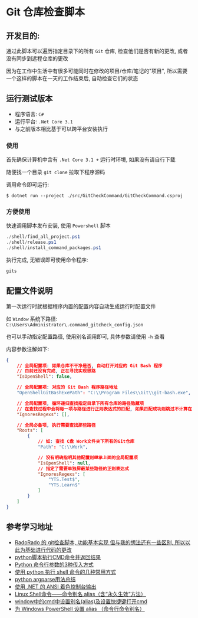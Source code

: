 # Git 仓库检查脚本

## 开发目的:

通过此脚本可以遍历指定目录下的所有 `Git` 仓库, 检查他们是否有新的更改, 或者没有同步到远程仓库的更改

因为在工作中生活中有很多可能同时在修改的项目/仓库/笔记的"项目", 所以需要一个这样的脚本在一天的工作结束后, 自动检查它们的状态

## 运行测试版本

* 程序语言: `C#`
* 运行平台: `.Net Core 3.1`
* 与之前版本相比基于可以跨平台安装执行

### 使用

首先确保计算机中含有 `.Net Core 3.1 +` 运行时环境, 如果没有请自行下载

随便找一个目录 `git clone` 拉取下程序源码

调用命令即可运行:

```shell
$ dotnet run --project ./src/GitCheckCommand/GitCheckCommand.csproj
```

### 方便使用

快速调用脚本发布安装, 使用 `Powershell` 脚本

```powershell
./shell/find_all_project.ps1
./shell/release.ps1
./shell/install_command_packages.ps1
```

执行完成, 无错误即可使用命令程序:

```powershell
gits
```

## 配置文件说明

第一次运行时就根据程序内置的配置内容自动生成运行时配置文件

如 `Window` 系统下路径: `C:\Users\Administrator\.command_gitcheck_config.json`

也可以手动指定配置路径, 使用别名调用即可, 具体参数请使用 `-h` 查看

内容参数注解如下:
```json
{
    // 全局配置项: 如果仓库不干净是否, 自动打开对应的 Git Bash 程序
    // 目前还没有完成, 正在寻找实现思路
    "IsOpenShell": false,

    // 全局配置项: 对应的 Git Bash 程序路径地址
    "OpenShellGitBashExePath": "C:\\Program Files\\Git\\git-bash.exe",

    // 全局配置项, 循环递归查找指定目录下所有仓库的路径隐藏项
    // 在查找过程中会将每一项与路径进行正则表达式的匹配, 如果匹配成功则跳过不计算在程序运行范围内
    "IgnoresRegexs": [],

    // 全局必备项, 执行需要查找那些路径
    "Roots": [
        {
            // 如: 查找 C盘 Work文件夹下所有的Git仓库
            "Path": "C:\\Work",

            // 没有明确指明其他配置则继承上面的全局配置项
            "IsOpenShell": null,
            // 指定了需要单独屏蔽某些路径的正则表达式
            "IgnoresRegexs": [
                "YTS.Test$",
                "YTS.Learn$"
            ]
        }
    ]
}
```

## 参考学习地址
* [RadoRado 的 git检查脚本, 功能基本实现 但与我的想法还有一些区别, 所以以此为基础进行代码的更改](https://github.com/RadoRado/Statuser)
* [python脚本执行CMD命令并返回结果](https://blog.csdn.net/xgh1951/article/details/85244272)
* [Python 命令行参数的3种传入方式](https://tendcode.com/article/python-shell/)
* [使用 python 执行 shell 命令的几种常用方式](https://tendcode.com/article/python-shell-cmd/)
* [python argparse用法总结](https://www.jianshu.com/p/fef2d215b91d)
* [使用 .NET 的 ANSI 着色控制台输出](https://www.itbaoku.cn/post/433410/ANSI-Coloring-Console-Output-with-.NET)
* [Linux Shell命令——命令别名 alias（含“永久生效”方法）](https://blog.csdn.net/u013894429/article/details/79908554)
* [window中的cmd中设置别名(alias)及设置快捷键打开cmd](https://blog.csdn.net/yiranzhiliposui/article/details/83116819)
* [为 Windows PowerShell 设置 alias （命令行命令别名）](https://blog.csdn.net/lei_qi/article/details/106592404)
